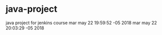 # java-project
java project for jenkins course
mar may 22 19:59:52 -05 2018
mar may 22 20:03:29 -05 2018
